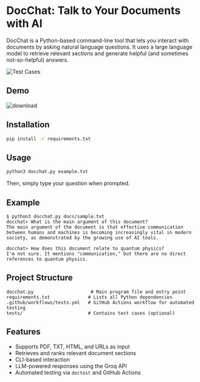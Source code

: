 # DocChat: Talk to Your Documents with AI

DocChat is a Python-based command-line tool that lets you interact with documents by asking natural language questions. It uses a large language model to retrieve relevant sections and generate helpful (and sometimes not-so-helpful) answers.

![Test Cases](https://github.com/nile842ll/Project-DocChat/actions/workflows/tests.yml/badge.svg)

## Demo

![download](https://github.com/user-attachments/assets/048e5145-5682-4425-83f6-ecca29bdb264)


## Installation

```bash
pip install -r requirements.txt
```

## Usage

```bash
python3 docchat.py example.txt
```

Then, simply type your question when prompted.

## Example

```
$ python3 docchat.py docs/sample.txt
docchat> What is the main argument of this document?
The main argument of the document is that effective communication between humans and machines is becoming increasingly vital in modern society, as demonstrated by the growing use of AI tools.

docchat> How does this document relate to quantum physics?
I'm not sure. It mentions "communication," but there are no direct references to quantum physics.
```

## Project Structure

```
docchat.py                     # Main program file and entry point
requirements.txt              # Lists all Python dependencies
.github/workflows/tests.yml   # GitHub Actions workflow for automated testing
tests/                        # Contains test cases (optional)
```

## Features

- Supports PDF, TXT, HTML, and URLs as input
- Retrieves and ranks relevant document sections
- CLI-based interaction
- LLM-powered responses using the Groq API
- Automated testing via `doctest` and GitHub Actions
